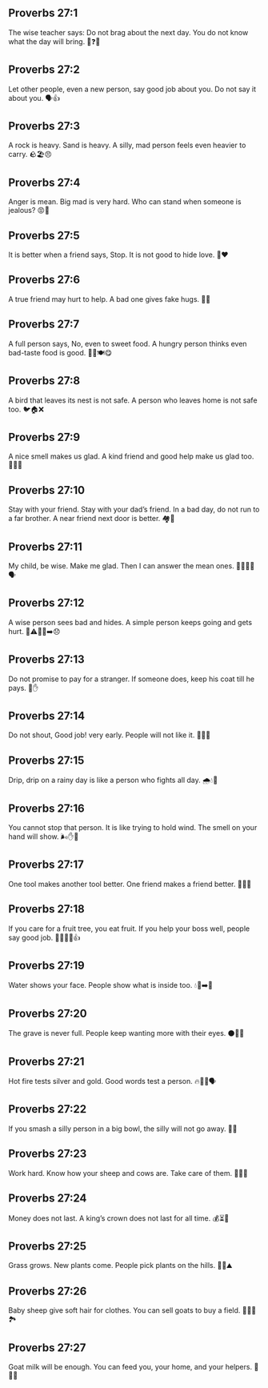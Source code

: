 ## Proverbs 27:1
The wise teacher says: Do not brag about the next day. You do not know what the day will bring. 📅❓🤫
## Proverbs 27:2
Let other people, even a new person, say good job about you. Do not say it about you. 🗣️👍
## Proverbs 27:3
A rock is heavy. Sand is heavy. A silly, mad person feels even heavier to carry. 🪨🏖️😠
## Proverbs 27:4
Anger is mean. Big mad is very hard. Who can stand when someone is jealous? 😡💢
## Proverbs 27:5
It is better when a friend says, Stop. It is not good to hide love. 🛑❤️
## Proverbs 27:6
A true friend may hurt to help. A bad one gives fake hugs. 🤝💔
## Proverbs 27:7
A full person says, No, even to sweet food. A hungry person thinks even bad-taste food is good. 🍯❌🍽️😋
## Proverbs 27:8
A bird that leaves its nest is not safe. A person who leaves home is not safe too. 🐦🏠❌
## Proverbs 27:9
A nice smell makes us glad. A kind friend and good help make us glad too. 🌸🙂🤗
## Proverbs 27:10
Stay with your friend. Stay with your dad’s friend. In a bad day, do not run to a far brother. A near friend next door is better. 🏘️🤝
## Proverbs 27:11
My child, be wise. Make me glad. Then I can answer the mean ones. 👨‍👩‍👧🙂🗣️
## Proverbs 27:12
A wise person sees bad and hides. A simple person keeps going and gets hurt. 👀⚠️🏃‍♂️➡️😞
## Proverbs 27:13
Do not promise to pay for a stranger. If someone does, keep his coat till he pays. 🧥✋
## Proverbs 27:14
Do not shout, Good job! very early. People will not like it. 🌅📢🙉
## Proverbs 27:15
Drip, drip on a rainy day is like a person who fights all day. 🌧️💧😤
## Proverbs 27:16
You cannot stop that person. It is like trying to hold wind. The smell on your hand will show. 🌬️✋👃
## Proverbs 27:17
One tool makes another tool better. One friend makes a friend better. 🔧🔧🤝
## Proverbs 27:18
If you care for a fruit tree, you eat fruit. If you help your boss well, people say good job. 🌳🍎🙇‍♂️👍
## Proverbs 27:19
Water shows your face. People show what is inside too. 💧🙂➡️🙂
## Proverbs 27:20
The grave is never full. People keep wanting more with their eyes. ⚫👀➕
## Proverbs 27:21
Hot fire tests silver and gold. Good words test a person. 🔥🥈🥇🗣️
## Proverbs 27:22
If you smash a silly person in a big bowl, the silly will not go away. 🥣🙃
## Proverbs 27:23
Work hard. Know how your sheep and cows are. Take care of them. 🐑🐄👀
## Proverbs 27:24
Money does not last. A king’s crown does not last for all time. 💰⏳👑
## Proverbs 27:25
Grass grows. New plants come. People pick plants on the hills. 🌾🌿⛰️
## Proverbs 27:26
Baby sheep give soft hair for clothes. You can sell goats to buy a field. 🐑👕🐐🏞️
## Proverbs 27:27
Goat milk will be enough. You can feed you, your home, and your helpers. 🐐🥛🏡
